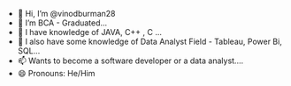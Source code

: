 - 👋 Hi, I’m @vinodburman28
- 👀 I’m  BCA - Graduated...
- 🌱 I have knowledge of JAVA, C++ , C ...
- 💞️ I also have some knowledge of Data Analyst Field - Tableau, Power Bi, SQL...
- 📫 Wants to become a software developer or a data analyst....
- 😄 Pronouns: He/Him


<!---
vinodburman28/vinodburman28 is a ✨ special ✨ repository because its `README.md` (this file) appears on your GitHub profile.
You can click the Preview link to take a look at your changes.
--->
